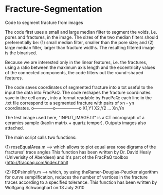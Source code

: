 # Fracture-Segmentation
Code to segment fracture from images

The code first uses a small and large median filter to segment the voids, i.e. pores and fractures, in the image. The sizes of the two median filters should
preferentially be: (1) small median filter, smaller than the pore size; and (2) large median filter, larger than fracture widths. The resulting filtered image 
is the binarised.

Because we are interested only in the linear features, i.e. the fractures, using a ratio between the maximum axis length and the eccentricity values of the 
connected components, the code filters out the round-shaped features.

The code saves coordinates of segmented fracture into a txt useful to the input the data into FracPaQ. 
The code reshapes the fracture coordinates save in the cell array , into a format readable by FracPaQ: each line in the .txt file correspond to a segmented 
fracture with pairs of xn - yn coordinates.
  o–––––––––o–––––––––––o
X1,Y1     X2,Y2  ...  Xn,Yn

The test image used here, "INPUT_IMAGE.tif" is a CT micrograph of a ceramics sample (kaolin matrix + quartz temper). Outputs images also attached.

The main script calls two functions:

  (1) roseEqualArea.m --> which allows to plot equal area rose digrams of the fractures' trace angles
                          This function has been written by Dr. David Healy (Univerisity of Aberdeen) and it's part of the FracPaQ toolbox
                          (http://fracpaq.com/index.html)
                          
  (2) RDPsimplify.m --> which, by using theRamer-Douglas-Peucker algorithm for curve semplification, reduces the number of vertices in the fracture traces 
                        according to a specified tolerance.
                        This function has been written by Wolfgang Schwanghart on 13 July 2010
